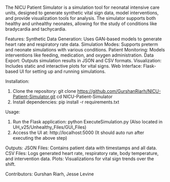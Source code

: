 The NICU Patient Simulator is a simulation tool for neonatal intensive care units, designed to generate synthetic vital sign data, model interventions, and provide visualization tools for analysis. The simulator supports both healthy and unhealthy neonates, allowing for the study of conditions like bradycardia and tachycardia.

Features: 
Synthetic Data Generation: Uses GAN-based models to generate heart rate and respiratory rate data.
Simulation Modes: Supports preterm and neonate simulations with various conditions.
Patient Monitoring: Models interventions like feeding, medication, and oxygen administration.
Data Export: Outputs simulation results in JSON and CSV formats.
Visualization: Includes static and interactive plots for vital signs.
Web Interface: Flask-based UI for setting up and running simulations.

Installation: 
1. Clone the repository: git clone https://github.com/GurshanRiarh/NICU-Patient-Simulator.git cd NICU-Patient-Simulator
2. Install dependencies: pip install -r requirements.txt

Usage: 
1. Run the Flask application: python ExecuteSimulation.py (Also located in UH_v25/Unhealthy_Files/GUI_Files)
2. Access the UI at: http://localhost:5000 (It should auto run after executing the above step)

Outputs: 
JSON Files: Contains patient data with timestamps and all data.
CSV Files: Logs generated heart rate, respiratory rate, body temperature, and intervention data.
Plots: Visualizations for vital sign trends over the shift.

Contributors: 
Gurshan Riarh,
Jesse Levine
